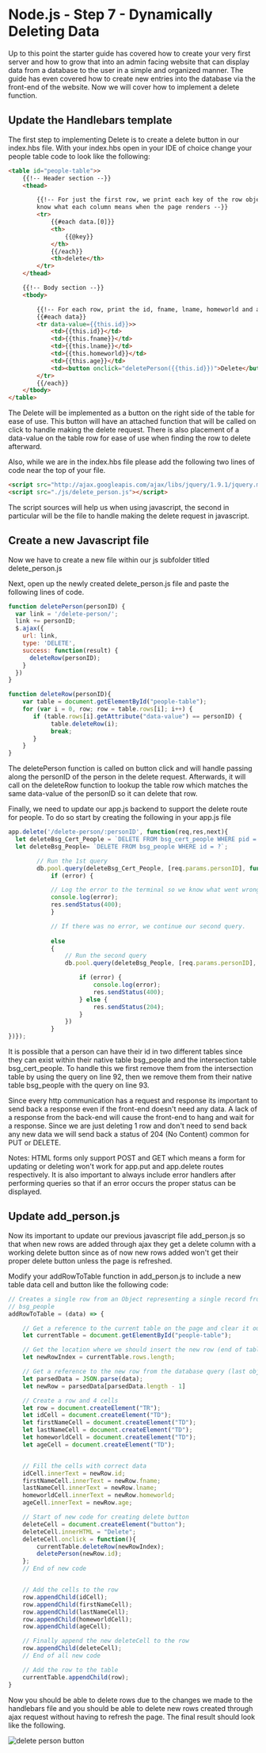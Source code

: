 # Node.js - Step 7 - Dynamically Deleting Data

Up to this point the starter guide has covered how to create your very first server and how to grow that into an admin facing website that can display data from a database to the user in a simple and organized manner.  The guide has even covered how to create new entries into the database via the front-end of the website. Now we will cover how to implement a delete function.

## Update the Handlebars template

The first step to implementing Delete is to create a delete button in our index.hbs file.  With your index.hbs open in your IDE of choice change your people table code to look like the following:

```html
<table id="people-table">>
    {{!-- Header section --}}
    <thead>

        {{!-- For just the first row, we print each key of the row object as a header cell so we
        know what each column means when the page renders --}}
        <tr>
            {{#each data.[0]}}
            <th>
                {{@key}}
            </th>
            {{/each}}
            <th>delete</th>
        </tr>
    </thead>

    {{!-- Body section --}}
    <tbody>

        {{!-- For each row, print the id, fname, lname, homeworld and age, in order --}}
        {{#each data}}
        <tr data-value={{this.id}}>>
            <td>{{this.id}}</td>
            <td>{{this.fname}}</td>
            <td>{{this.lname}}</td>
            <td>{{this.homeworld}}</td>
            <td>{{this.age}}</td>
            <td><button onclick="deletePerson({{this.id}})">Delete</button></td>
        </tr>
        {{/each}}
    </tbody>
</table>
```

The Delete will be implemented as a button on the right side of the table for ease of use.  This button will have an attached function that will be called on click to handle making the delete request.  There is also placement of a data-value on the table row for ease of use when finding the row to delete afterward.

Also, while we are in the index.hbs file please add the following two lines of code near the top of your file.

```html
<script src="http://ajax.googleapis.com/ajax/libs/jquery/1.9.1/jquery.min.js"></script>
<script src="./js/delete_person.js"></script>
```

The script sources will help us when using javascript, the second in particular will be the file to handle making the delete request in javascript.

## Create a new Javascript file

Now we have to create a new file within our js subfolder titled delete_person.js

Next, open up the newly created delete_person.js file and paste the following lines of code.

```javascript
function deletePerson(personID) {
  var link = '/delete-person/';
  link += personID;
  $.ajax({
    url: link,
    type: 'DELETE',
    success: function(result) {
      deleteRow(personID);
    }
  })
}

function deleteRow(personID){
    var table = document.getElementById("people-table");
    for (var i = 0, row; row = table.rows[i]; i++) {
       if (table.rows[i].getAttribute("data-value") == personID) {
            table.deleteRow(i);
            break;
       }
    }
}
```

The deletePerson function is called on button click and will handle passing along the personID of the person in the delete request. Afterwards, it will call on the deleteRow function to lookup the table row which matches the same data-value of the personID so it can delete that row.

Finally, we need to update our app.js backend to support the delete route for people. To do so start by creating the following in your app.js file

```javascript
app.delete('/delete-person/:personID', function(req,res,next){                                                                       // use delete verb since we are deleting from the database
  let deleteBsg_Cert_People = `DELETE FROM bsg_cert_people WHERE pid = ?`;
  let deleteBsg_People= `DELETE FROM bsg_people WHERE id = ?`;

        // Run the 1st query
        db.pool.query(deleteBsg_Cert_People, [req.params.personID], function(error, rows, fields){
            if (error) {

            // Log the error to the terminal so we know what went wrong, and send the visitor an HTTP response 400 indicating it was a bad request.
            console.log(error);
            res.sendStatus(400);
            }

            // If there was no error, we continue our second query.
    
            else
            {
                // Run the second query
                db.pool.query(deleteBsg_People, [req.params.personID], function(error, rows, fields) {

                    if (error) {
                        console.log(error);
                        res.sendStatus(400);
                    } else {
                        res.sendStatus(204);
                    }
                })
            }
})});
```

It is possible that a person can have their id in two different tables since they can exist within their native table bsg_people and the intersection table bsg_cert_people.  To handle this we first remove them from the intersection table by using the query on line 92, then we remove them from their native table bsg_people with the query on line 93.

Since every http communication has a request and response its important to send back a response even if the front-end doesn't need any data.  A lack of a response from the back-end will cause the front-end to hang and wait for a response.  Since we are just deleting 1 row and don't need to send back any new data we will send back a status of 204 (No Content) common for PUT or DELETE.

Notes: HTML forms only support POST and GET which means a form for updating or deleting won't work for app.put and app.delete routes respectively. It is also important to always include error handlers after performing queries so that if an error occurs the proper status can be displayed.

## Update add_person.js

Now its important to update our previous javascript file add_person.js so that when new rows are added through ajax they get a delete column with a working delete button since as of now new rows added won't get their proper delete button unless the page is refreshed.

Modify your addRowToTable function in add_person.js to include a new table data cell and button like the following code:

```javascript
// Creates a single row from an Object representing a single record from
// bsg_people
addRowToTable = (data) => {

    // Get a reference to the current table on the page and clear it out.
    let currentTable = document.getElementById("people-table");

    // Get the location where we should insert the new row (end of table)
    let newRowIndex = currentTable.rows.length;

    // Get a reference to the new row from the database query (last object)
    let parsedData = JSON.parse(data);
    let newRow = parsedData[parsedData.length - 1]

    // Create a row and 4 cells
    let row = document.createElement("TR");
    let idCell = document.createElement("TD");
    let firstNameCell = document.createElement("TD");
    let lastNameCell = document.createElement("TD");
    let homeworldCell = document.createElement("TD");
    let ageCell = document.createElement("TD");


    // Fill the cells with correct data
    idCell.innerText = newRow.id;
    firstNameCell.innerText = newRow.fname;
    lastNameCell.innerText = newRow.lname;
    homeworldCell.innerText = newRow.homeworld;
    ageCell.innerText = newRow.age;

    // Start of new code for creating delete button
    deleteCell = document.createElement("button");
    deleteCell.innerHTML = "Delete";
    deleteCell.onclick = function(){
        currentTable.deleteRow(newRowIndex);
        deletePerson(newRow.id);
    };
    // End of new code


    // Add the cells to the row
    row.appendChild(idCell);
    row.appendChild(firstNameCell);
    row.appendChild(lastNameCell);
    row.appendChild(homeworldCell);
    row.appendChild(ageCell);

    // Finally append the new deleteCell to the row
    row.appendChild(deleteCell);
    // End of all new code

    // Add the row to the table
    currentTable.appendChild(row);
}
```

Now you should be able to delete rows due to the changes we made to the handlebars file and you should be able to delete new rows created through ajax request without having to refresh the page.  The final result should look like the following.

![delete person button](./assets/deleteButton.JPG)
